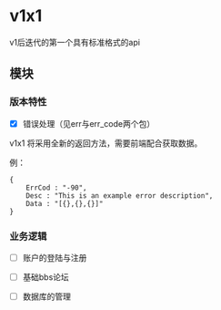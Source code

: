 # v1x1
v1后迭代的第一个具有标准格式的api

## 模块

### 版本特性
-[x] 错误处理（见err与err_code两个包）

v1x1 将采用全新的返回方法，需要前端配合获取数据。

例：
```
{
    ErrCod : "-90",
    Desc : "This is an example error description",
    Data : "[{},{},{}]"
}
```


### 业务逻辑
-[ ] 账户的登陆与注册
-[ ] 基础bbs论坛
-[ ] 数据库的管理

